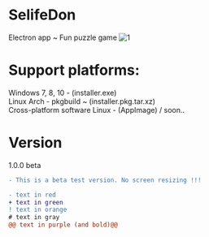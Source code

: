 
# SelifeDon
Electron app ~ Fun puzzle game
![1](https://user-images.githubusercontent.com/51271834/58915697-3d664700-872a-11e9-8f92-a38b09105511.jpg)
# Support platforms: 
Windows 7, 8, 10 - (installer.exe) <br>
Linux Arch  - pkgbuild ~ (installer.pkg.tar.xz) <br>
Cross-platform software Linux - (AppImage) / soon..
# Version
1.0.0  beta
```diff
- This is a beta test version. No screen resizing !!!
```

```diff
- text in red
+ text in green
! text in orange
# text in gray
@@ text in purple (and bold)@@
```
